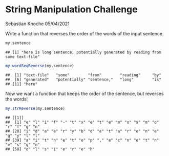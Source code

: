 String Manipulation Challenge
================
Sebastian Knoche
05/04/2021

Write a function that reverses the order of the words of the input
sentence.

``` r
my.sentence
```

    ## [1] "here is long sentence, potentially generated by reading from some text-file"

``` r
my.wordSeqReverse(my.sentence)
```

    ##  [1] "text-file"   "some"        "from"        "reading"     "by"         
    ##  [6] "generated"   "potentially" "sentence,"   "long"        "is"         
    ## [11] "here"

Now we want a function that keeps the order of the sentence, but
reverses the words!

``` r
my.strReverse(my.sentence)
```

    ## [[1]]
    ##  [1] "e" "l" "i" "f" "-" "t" "x" "e" "t" "e" "m" "o" "s" "m" "o" "r" "f" "g" "n"
    ## [20] "i" "d" "a" "e" "r" "y" "b" "d" "e" "t" "a" "r" "e" "n" "e" "g" "y" "l" "l"
    ## [39] "a" "i" "t" "n" "e" "t" "o" "p" "," "e" "c" "n" "e" "t" "n" "e" "s" "g" "n"
    ## [58] "o" "l" "s" "i" "e" "r" "e" "h"
